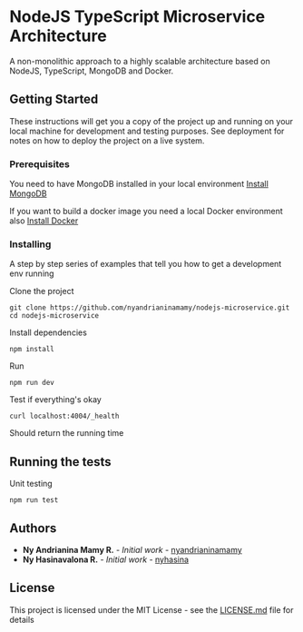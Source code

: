 # NodeJS TypeScript Microservice Architecture

A non-monolithic approach to a highly scalable architecture based on NodeJS, TypeScript, MongoDB and Docker.

## Getting Started

These instructions will get you a copy of the project up and running on your local machine for development and testing purposes. See deployment for notes on how to deploy the project on a live system.

### Prerequisites

You need to have MongoDB installed in your local environment
[Install MongoDB](https://docs.mongodb.com/v3.2/administration/install-community/)

If you want to build a docker image you need a local Docker environment also
[Install Docker](https://docs.docker.com/install/)

### Installing

A step by step series of examples that tell you how to get a development env running

Clone the project

```
git clone https://github.com/nyandrianinamamy/nodejs-microservice.git
cd nodejs-microservice
```

Install dependencies

```
npm install
```

Run

```
npm run dev
```

Test if everything's okay

```
curl localhost:4004/_health
```

Should return the running time

## Running the tests

Unit testing

```
npm run test
```

## Authors

- **Ny Andrianina Mamy R.** - _Initial work_ - [nyandrianinamamy](https://github.com/nyandrianinamamy)
- **Ny Hasinavalona R.** - _Initial work_ - [nyhasina](https://github.com/nyhasina)

## License

This project is licensed under the MIT License - see the [LICENSE.md](LICENSE.md) file for details
